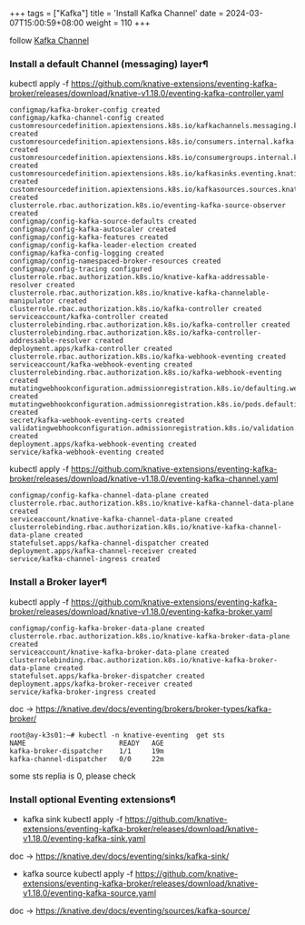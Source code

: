 +++
tags = ["Kafka"]
title = 'Install Kafka Channel'
date = 2024-03-07T15:00:59+08:00
weight = 110
+++

follow  [Kafka Channel](https://knative.dev/docs/eventing/sources/kafka/#install-the-kafka-channel-controller)

### Install a default Channel (messaging) layer¶
kubectl apply -f https://github.com/knative-extensions/eventing-kafka-broker/releases/download/knative-v1.18.0/eventing-kafka-controller.yaml


```
configmap/kafka-broker-config created
configmap/kafka-channel-config created
customresourcedefinition.apiextensions.k8s.io/kafkachannels.messaging.knative.dev created
customresourcedefinition.apiextensions.k8s.io/consumers.internal.kafka.eventing.knative.dev created
customresourcedefinition.apiextensions.k8s.io/consumergroups.internal.kafka.eventing.knative.dev created
customresourcedefinition.apiextensions.k8s.io/kafkasinks.eventing.knative.dev created
customresourcedefinition.apiextensions.k8s.io/kafkasources.sources.knative.dev created
clusterrole.rbac.authorization.k8s.io/eventing-kafka-source-observer created
configmap/config-kafka-source-defaults created
configmap/config-kafka-autoscaler created
configmap/config-kafka-features created
configmap/config-kafka-leader-election created
configmap/kafka-config-logging created
configmap/config-namespaced-broker-resources created
configmap/config-tracing configured
clusterrole.rbac.authorization.k8s.io/knative-kafka-addressable-resolver created
clusterrole.rbac.authorization.k8s.io/knative-kafka-channelable-manipulator created
clusterrole.rbac.authorization.k8s.io/kafka-controller created
serviceaccount/kafka-controller created
clusterrolebinding.rbac.authorization.k8s.io/kafka-controller created
clusterrolebinding.rbac.authorization.k8s.io/kafka-controller-addressable-resolver created
deployment.apps/kafka-controller created
clusterrole.rbac.authorization.k8s.io/kafka-webhook-eventing created
serviceaccount/kafka-webhook-eventing created
clusterrolebinding.rbac.authorization.k8s.io/kafka-webhook-eventing created
mutatingwebhookconfiguration.admissionregistration.k8s.io/defaulting.webhook.kafka.eventing.knative.dev created
mutatingwebhookconfiguration.admissionregistration.k8s.io/pods.defaulting.webhook.kafka.eventing.knative.dev created
secret/kafka-webhook-eventing-certs created
validatingwebhookconfiguration.admissionregistration.k8s.io/validation.webhook.kafka.eventing.knative.dev created
deployment.apps/kafka-webhook-eventing created
service/kafka-webhook-eventing created
```


kubectl apply -f https://github.com/knative-extensions/eventing-kafka-broker/releases/download/knative-v1.18.0/eventing-kafka-channel.yaml

```
configmap/config-kafka-channel-data-plane created
clusterrole.rbac.authorization.k8s.io/knative-kafka-channel-data-plane created
serviceaccount/knative-kafka-channel-data-plane created
clusterrolebinding.rbac.authorization.k8s.io/knative-kafka-channel-data-plane created
statefulset.apps/kafka-channel-dispatcher created
deployment.apps/kafka-channel-receiver created
service/kafka-channel-ingress created

```

### Install a Broker layer¶


kubectl apply -f https://github.com/knative-extensions/eventing-kafka-broker/releases/download/knative-v1.18.0/eventing-kafka-broker.yaml

```
configmap/config-kafka-broker-data-plane created
clusterrole.rbac.authorization.k8s.io/knative-kafka-broker-data-plane created
serviceaccount/knative-kafka-broker-data-plane created
clusterrolebinding.rbac.authorization.k8s.io/knative-kafka-broker-data-plane created
statefulset.apps/kafka-broker-dispatcher created
deployment.apps/kafka-broker-receiver created
service/kafka-broker-ingress created

```

doc -> https://knative.dev/docs/eventing/brokers/broker-types/kafka-broker/

```
root@ay-k3s01:~# kubectl -n knative-eventing  get sts
NAME                       READY   AGE
kafka-broker-dispatcher    1/1     19m
kafka-channel-dispatcher   0/0     22m
```

some sts replia is 0, please check




### Install optional Eventing extensions¶
- kafka sink
kubectl apply -f https://github.com/knative-extensions/eventing-kafka-broker/releases/download/knative-v1.18.0/eventing-kafka-sink.yaml

doc -> https://knative.dev/docs/eventing/sinks/kafka-sink/


- kafka source
kubectl apply -f https://github.com/knative-extensions/eventing-kafka-broker/releases/download/knative-v1.18.0/eventing-kafka-source.yaml


doc -> https://knative.dev/docs/eventing/sources/kafka-source/